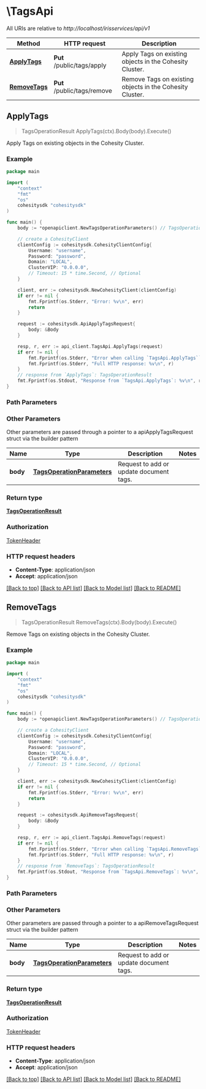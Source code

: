 # \TagsApi

All URIs are relative to *http://localhost/irisservices/api/v1*

Method | HTTP request | Description
------------- | ------------- | -------------
[**ApplyTags**](TagsApi.md#ApplyTags) | **Put** /public/tags/apply | Apply Tags on existing objects in the Cohesity Cluster.
[**RemoveTags**](TagsApi.md#RemoveTags) | **Put** /public/tags/remove | Remove Tags on existing objects in the Cohesity Cluster.



## ApplyTags

> TagsOperationResult ApplyTags(ctx).Body(body).Execute()

Apply Tags on existing objects in the Cohesity Cluster.



### Example

```go
package main

import (
    "context"
    "fmt"
    "os"
    cohesitysdk "cohesitysdk"
)

func main() {
    body := *openapiclient.NewTagsOperationParameters() // TagsOperationParameters | Request to add or update document tags. (optional)

    // create a CohesityClient
    clientConfig := cohesitysdk.CohesityClientConfig{
        Username: "username",
        Password: "password",
        Domain: "LOCAL",
        ClusterVIP: "0.0.0.0",
        // Timeout: 15 * time.Second, // Optional 
    }

    client, err := cohesitysdk.NewCohesityClient(clientConfig)
    if err != nil {
        fmt.Fprintf(os.Stderr, "Error: %v\n", err)
        return
    }

    request := cohesitysdk.ApiApplyTagsRequest{
        body: &Body
    }

    resp, r, err := api_client.TagsApi.ApplyTags(request)
    if err != nil {
        fmt.Fprintf(os.Stderr, "Error when calling `TagsApi.ApplyTags``: %v\n", err)
        fmt.Fprintf(os.Stderr, "Full HTTP response: %v\n", r)
    }
    // response from `ApplyTags`: TagsOperationResult
    fmt.Fprintf(os.Stdout, "Response from `TagsApi.ApplyTags`: %v\n", resp)
}
```

### Path Parameters



### Other Parameters

Other parameters are passed through a pointer to a apiApplyTagsRequest struct via the builder pattern


Name | Type | Description  | Notes
------------- | ------------- | ------------- | -------------
 **body** | [**TagsOperationParameters**](TagsOperationParameters.md) | Request to add or update document tags. | 

### Return type

[**TagsOperationResult**](TagsOperationResult.md)

### Authorization

[TokenHeader](../README.md#TokenHeader)

### HTTP request headers

- **Content-Type**: application/json
- **Accept**: application/json

[[Back to top]](#) [[Back to API list]](../README.md#documentation-for-api-endpoints)
[[Back to Model list]](../README.md#documentation-for-models)
[[Back to README]](../README.md)


## RemoveTags

> TagsOperationResult RemoveTags(ctx).Body(body).Execute()

Remove Tags on existing objects in the Cohesity Cluster.



### Example

```go
package main

import (
    "context"
    "fmt"
    "os"
    cohesitysdk "cohesitysdk"
)

func main() {
    body := *openapiclient.NewTagsOperationParameters() // TagsOperationParameters | Request to add or update document tags. (optional)

    // create a CohesityClient
    clientConfig := cohesitysdk.CohesityClientConfig{
        Username: "username",
        Password: "password",
        Domain: "LOCAL",
        ClusterVIP: "0.0.0.0",
        // Timeout: 15 * time.Second, // Optional 
    }

    client, err := cohesitysdk.NewCohesityClient(clientConfig)
    if err != nil {
        fmt.Fprintf(os.Stderr, "Error: %v\n", err)
        return
    }

    request := cohesitysdk.ApiRemoveTagsRequest{
        body: &Body
    }

    resp, r, err := api_client.TagsApi.RemoveTags(request)
    if err != nil {
        fmt.Fprintf(os.Stderr, "Error when calling `TagsApi.RemoveTags``: %v\n", err)
        fmt.Fprintf(os.Stderr, "Full HTTP response: %v\n", r)
    }
    // response from `RemoveTags`: TagsOperationResult
    fmt.Fprintf(os.Stdout, "Response from `TagsApi.RemoveTags`: %v\n", resp)
}
```

### Path Parameters



### Other Parameters

Other parameters are passed through a pointer to a apiRemoveTagsRequest struct via the builder pattern


Name | Type | Description  | Notes
------------- | ------------- | ------------- | -------------
 **body** | [**TagsOperationParameters**](TagsOperationParameters.md) | Request to add or update document tags. | 

### Return type

[**TagsOperationResult**](TagsOperationResult.md)

### Authorization

[TokenHeader](../README.md#TokenHeader)

### HTTP request headers

- **Content-Type**: application/json
- **Accept**: application/json

[[Back to top]](#) [[Back to API list]](../README.md#documentation-for-api-endpoints)
[[Back to Model list]](../README.md#documentation-for-models)
[[Back to README]](../README.md)

